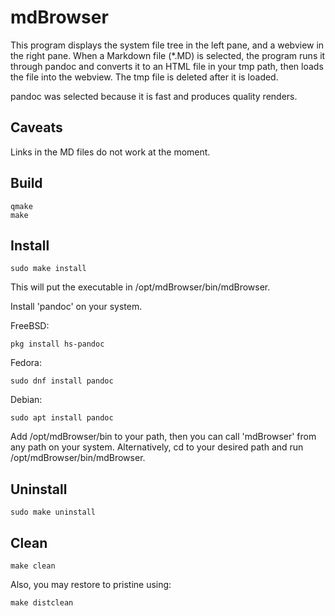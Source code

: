 mdBrowser
=========

This program displays the system file tree in the left pane, and a webview in the right pane. When a Markdown file (*.MD) is selected, the program runs it through pandoc and converts it to an HTML file in your tmp path, then loads the file into the webview. The tmp file is deleted after it is loaded.

pandoc was selected because it is fast and produces quality renders.

Caveats
-------

Links in the MD files do not work at the moment. 

Build
-----

```
qmake
make
```

Install
-------
```
sudo make install
```

This will put the executable in 
/opt/mdBrowser/bin/mdBrowser.

Install 'pandoc' on your system.

FreeBSD:
```
pkg install hs-pandoc
```

Fedora:
```
sudo dnf install pandoc
```

Debian:
```
sudo apt install pandoc
```

Add /opt/mdBrowser/bin to your path, then you can call 'mdBrowser' from any path on your system.
Alternatively, cd to your desired path and run /opt/mdBrowser/bin/mdBrowser.

Uninstall
---------
```
sudo make uninstall
```

Clean
-----
```
make clean
```
Also, you may restore to pristine using:
```
make distclean
```






